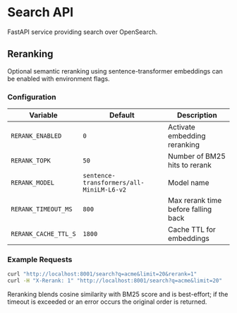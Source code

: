 # Search API

FastAPI service providing search over OpenSearch.

## Reranking

Optional semantic reranking using sentence-transformer embeddings can be enabled with environment flags.

### Configuration

| Variable | Default | Description |
|---|---|---|
| `RERANK_ENABLED` | `0` | Activate embedding reranking |
| `RERANK_TOPK` | `50` | Number of BM25 hits to rerank |
| `RERANK_MODEL` | `sentence-transformers/all-MiniLM-L6-v2` | Model name |
| `RERANK_TIMEOUT_MS` | `800` | Max rerank time before falling back |
| `RERANK_CACHE_TTL_S` | `1800` | Cache TTL for embeddings |

### Example Requests

```bash
curl "http://localhost:8001/search?q=acme&limit=20&rerank=1"
curl -H "X-Rerank: 1" "http://localhost:8001/search?q=acme&limit=20"
```

Reranking blends cosine similarity with BM25 score and is best-effort; if the timeout is exceeded or an error occurs the original order is returned.

